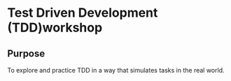 # Test Driven Development (TDD)workshop

## Purpose 

To explore and practice TDD in a way that simulates tasks in the real world. 





